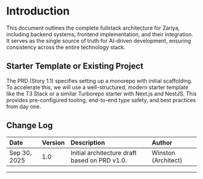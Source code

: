 # **Introduction**

This document outlines the complete fullstack architecture for Zariya, including backend systems, frontend implementation, and their integration. It serves as the single source of truth for AI-driven development, ensuring consistency across the entire technology stack.

## **Starter Template or Existing Project**
The PRD (Story 1.1) specifies setting up a monorepo with initial scaffolding. To accelerate this, we will use a well-structured, modern starter template like the T3 Stack or a similar Turborepo starter with Next.js and NestJS. This provides pre-configured tooling, end-to-end type safety, and best practices from day one.

## **Change Log**

| Date | Version | Description | Author |
| :--- | :--- | :--- | :--- |
| Sep 30, 2025 | 1.0 | Initial architecture draft based on PRD v1.0. | Winston (Architect) |

---